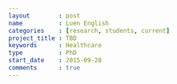 ```yaml
---
layout        : post
name          : Luen English
categories    : [research, students, current]
project_title : TBD
keywords      : Healthcare
type          : PhD
start_date    : 2015-09-28
comments      : true
---
```

